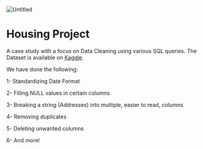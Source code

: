 ![Untitled](https://user-images.githubusercontent.com/115690921/210413655-5fd38e4e-69de-4afe-b645-63603c5bc25f.png)

# Housing Project
A case study with a focus on Data Cleaning using various SQL queries. The Dataset is available on [Kaggle](https://www.kaggle.com/tmthyjames/nashville-housing-data).

We have done the following:

1-	Standardizing Date Format

2-	Filling NULL values in certain columns

3-	Breaking a string (Addresses) into multiple, easier to read, columns

4-	Removing duplicates 

5-	Deleting unwanted columns

6-	And more! 
